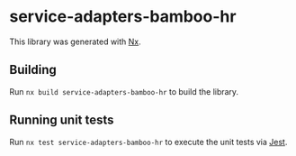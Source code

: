 # service-adapters-bamboo-hr

This library was generated with [Nx](https://nx.dev).

## Building

Run `nx build service-adapters-bamboo-hr` to build the library.

## Running unit tests

Run `nx test service-adapters-bamboo-hr` to execute the unit tests via [Jest](https://jestjs.io).
